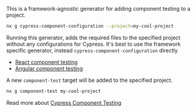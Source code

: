 This is a framework-agnostic generator for adding component testing to a project.

```bash
nx g cypress-component-configuration --project=my-cool-project
```

Running this generator, adds the required files to the specified project without any configurations for Cypress. It's best to use the framework specific generator, instead `cypress-component-configuration` directly

-  [React component testing](/nx-api/react/generators/cypress-component-configuration)
-  [Angular component testing](/nx-api/angular/generators/cypress-component-configuration)

A new `component-test` target will be added to the specified project.

```bash
nx g component-test my-cool-project
```

Read more about [Cypress Component Testing](/recipes/cypress/cypress-component-testing)
